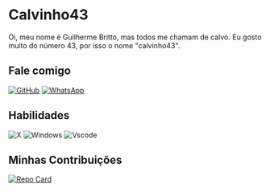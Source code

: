 # Calvinho43
Oi, meu nome é Guilherme Britto, mas todos me chamam de calvo. Eu gosto muito do número 43, por isso o nome "calvinho43".
## Fale comigo
[![GitHub](https://img.shields.io/badge/GitHub-100000?style=for-the-badge&logo=github&logoColor=white)](https://github.com/calvinho43)
[![WhatsApp](https://img.shields.io/badge/WhatsApp-25D366?style=for-the-badge&logo=whatsapp&logoColor=white)](https://wa.me/5511998905588)
## Habilidades
![X](https://img.shields.io/badge/Python-000?style=for-the-badge&logo=Python)
![Windows](https://img.shields.io/badge/Windows-000?style=for-the-badge&logo=windows&logoColor=2CA5E0)
![Vscode](https://img.shields.io/badge/Vscode-007ACC?style=for-the-badge&logo=visual-studio-code&logoColor=white)
## Minhas Contribuições
[![Repo Card](https://github-readme-stats.vercel.app/api/pin/?username=calvinho43&repo=dio-lab-open-source-calvinho43&bg_color=000&border_color=30A3DC&show_icons=true&icon_color=30A3DC&title_color=E94D5F&text_color=FFF)](https://github.com/calvinho43/dio-lab-open-source-calvinho43.git)
